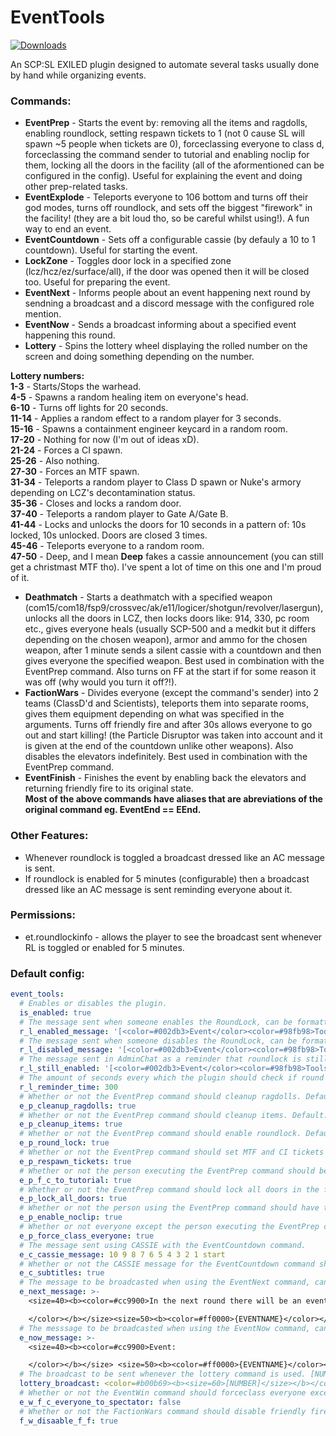 # EventTools
<a href="https://github.com/Mikihero/EventTools/releases"><img src="https://img.shields.io/github/downloads/Mikihero/EventTools/total?label=Downloads" alt="Downloads"></a>
  
An SCP:SL EXILED plugin designed to automate several tasks usually done by hand while organizing events.

### **Commands:**  
- **EventPrep** - Starts the event by: removing all the items and ragdolls, enabling roundlock, setting respawn tickets to 1 (not 0 cause SL will spawn ~5 people when tickets are 0), forceclassing everyone to class d, forceclassing the command sender to tutorial and enabling noclip for them, locking all the doors in the facility (all of the aformentioned can be configured in the config). Useful for explaining the event and doing other prep-related tasks.  
- **EventExplode** - Teleports everyone to 106 bottom and turns off their god modes, turns off roundlock, and sets off the biggest "firework" in the facility! (they are a bit loud tho, so be careful whilst using!). A fun way to end an event.  
- **EventCountdown** - Sets off a configurable cassie (by defauly a 10 to 1 countdown). Useful for starting the event.  
- **LockZone** - Toggles door lock in a specified zone (lcz/hcz/ez/surface/all), if the door was opened then it will be closed too. Useful for preparing the event. 
- **EventNext** - Informs people about an event happening next round by sendning a broadcast and a discord message with the configured role mention.
- **EventNow** - Sends a broadcast informing about a specified event happening this round.  
- **Lottery** - Spins the lottery wheel displaying the rolled number on the screen and doing something depending on the number.  
  
**Lottery numbers:**  
**1-3** - Starts/Stops the warhead.  
**4-5** - Spawns a random healing item on everyone's head.  
**6-10** - Turns off lights for 20 seconds.  
**11-14** - Applies a random effect to a random player for 3 seconds.  
**15-16** - Spawns a containment engineer keycard in a random room.  
**17-20** - Nothing for now (I'm out of ideas xD).  
**21-24** - Forces a CI spawn.  
**25-26** - Also nothing.  
**27-30** - Forces an MTF spawn.  
**31-34** - Teleports a random player to Class D spawn or Nuke's armory depending on LCZ's decontamination status.  
**35-36** - Closes and locks a random door.    
**37-40** - Teleports a random player to Gate A/Gate B.  
**41-44** - Locks and unlocks the doors for 10 seconds in a pattern of: 10s locked, 10s unlocked. Doors are closed 3 times.  
**45-46** - Teleports everyone to a random room.  
**47-50** - Deep, and I mean **Deep** fakes a cassie announcement (you can still get a christmast MTF tho). I've spent a lot of time on this one and I'm proud of it.  
  
- **Deathmatch** - Starts a deathmatch with a specified weapon (com15/com18/fsp9/crossvec/ak/e11/logicer/shotgun/revolver/lasergun), unlocks all the doors in LCZ, then locks doors like: 914, 330, pc room etc., gives everyone heals (usually SCP-500 and a medkit but it differs depending on the chosen weapon), armor and ammo for the chosen weapon, after 1 minute sends a silent cassie with a countdown and then gives everyone the specified weapon. Best used in combination with the EventPrep command. Also turns on FF at the start if for some reason it was off (why would you turn it off?!).
- **FactionWars** - Divides everyone (except the command's sender) into 2 teams (ClassD'd and Scientists), teleports them into separate rooms, gives them equipment depending on what was specified in the arguments. Turns off friendly fire and after 30s allows everyone to go out and start killing! (the Particle Disruptor was taken into account and it is given at the end of the countdown unlike other weapons). Also disables the elevators indefinitely. Best used in combination with the EventPrep command.  
- **EventFinish** - Finishes the event by enabling back the elevators and returning friendly fire to its original state.  
**Most of the above commands have aliases that are abreviations of the original command eg. EventEnd == EEnd.**

### **Other Features:**  
- Whenever roundlock is toggled a broadcast dressed like an AC message is sent.  
- If roundlock is enabled for 5 minutes (configurable) then a broadcast dressed like an AC message is sent reminding everyone about it.

### **Permissions:**
- et.roundlockinfo - allows the player to see the broadcast sent whenever RL is toggled or enabled for 5 minutes.

### Default config:
```yaml
event_tools:
  # Enables or disables the plugin.
  is_enabled: true
  # The message sent when someone enables the RoundLock, can be formatted like a normal SL broadcast.
  r_l_enabled_message: '[<color=#002db3>Event</color><color=#98fb98>Tools</color>] <color=#50c878>RoundLock</color><color=#ffffff> has been </color><color=#00ffff>enabled.</color>'
  # The message sent when someone disables the RoundLock, can be formatted like a normal SL broadcast.
  r_l_disabled_message: '[<color=#002db3>Event</color><color=#98fb98>Tools</color>] <color=#50c878>RoundLock</color><color=#ffffff> has been </color><color=#c50000>disabled.</color>'
  # The message sent in AdminChat as a reminder that roundlock is still enabled, can be formatted like a normal SL broadcast.
  r_l_still_enabled: '[<color=#002db3>Event</color><color=#98fb98>Tools</color>] <color=#ffffff> A quick reminder that </color><color=#50c878>RoundLock</color><color=#ffffff> is still </color><color=#00ffff>enabled.</color>'
  # The amount of seconds every which the plugin should check if round lock is enabled and send a broadcast accordingly. Default: 300
  r_l_reminder_time: 300
  # Whether or not the EventPrep command should cleanup ragdolls. Default: true
  e_p_cleanup_ragdolls: true
  # Whether or not the EventPrep command should cleanup items. Default: true
  e_p_cleanup_items: true
  # Whether or not the EventPrep command should enable roundlock. Default: true
  e_p_round_lock: true
  # Whether or not the EventPrep command should set MTF and CI tickets to 1 (1 not 0 because at 0 tickets SL will still spawn ~5 people). Default: true
  e_p_respawn_tickets: true
  # Whether or not the person executing the EventPrep command should be forceclassed to tutorial. Default: true
  e_p_f_c_to_tutorial: true
  # Whether or not the EventPrep command should lock all doors in the facility. Default: true
  e_p_lock_all_doors: true
  # Whether or not the person using the EventPrep command should have their noclip enabled. Default: true
  e_p_enable_noclip: true
  # Whether or not everyone except the person executing the EventPrep command should be forceclassed to Class D. Default: true
  e_p_force_class_everyone: true
  # The message sent using CASSIE with the EventCountdown command.
  e_c_cassie_message: 10 9 8 7 6 5 4 3 2 1 start
  # Whether or not the CASSIE message for the EventCountdown command should have subtitles. Default: true
  e_c_subtitles: true
  # The message to be broadcasted when using the EventNext command, can be formatted like a normal SL broadcast. {EVENTNAME} will be replaced with the name of the event.
  e_next_message: >-
    <size=40><b><color=#cc9900>In the next round there will be an event:

    </color></b></size><size=50><b><color=#ff0000>{EVENTNAME}</color></b></size>
  # The messsage to be broadcasted when using the EventNow command, can be formatted like a normal SL broadcast. {EVENTNAME} will be replaced with the name of the event.
  e_now_message: >-
    <size=40><b><color=#cc9900>Event:

    </color></b></size> <size=50><b><color=#ff0000>{EVENTNAME}</color></b></size>
  # The broadcast to be sent whenever the lottery command is used. [NUMBER] will be replaced with the chosen number.
  lottery_broadcast: <color=#b00b69><b><size=60>[NUMBER]</size></b></color>
  # Whether or not the EventWin command should forceclass everyone except you and your target to spectator. Default: false
  e_w_f_c_everyone_to_spectator: false
  # Whether or not the FactionWars command should disable friendly fire. Default: true.
  f_w_disaable_f_f: true
```
